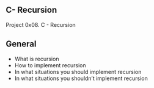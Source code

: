 ## C- Recursion
Project 0x08. C - Recursion

## General
- What is recursion
- How to implement recursion
- In what situations you should implement recursion
- In what situations you shouldn’t implement recursion
